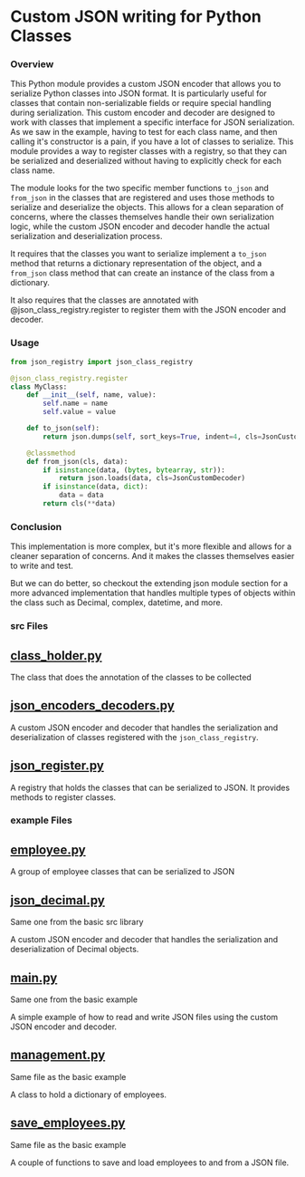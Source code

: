 # Custom JSON writing for Python Classes
### Overview
This Python module provides a custom JSON encoder that allows you to serialize Python classes into JSON format. It is
particularly useful for classes that contain non-serializable fields or require special handling during serialization.
This custom encoder and decoder are designed to work with classes that implement a specific interface for JSON
serialization. As we saw in the example, having to test for each class name, and then calling it's constructor is a
pain, if you have a lot of classes to serialize. This module provides a way to register classes with a registry, so that
they can be serialized and deserialized without having to explicitly check for each class name.

The module looks for the two specific member functions `to_json` and `from_json` in the classes that are registered and
uses those methods to serialize and deserialize the objects. This allows for a clean separation of concerns, where the
classes themselves handle their own serialization logic, while the custom JSON encoder and decoder handle the actual
serialization and deserialization process.

It requires that the classes you want to serialize implement a `to_json` method that returns a dictionary representation
of the object, and a `from_json` class method that can create an instance of the class from a dictionary.

It also requires that the classes are annotated with @json_class_registry.register to register them with the JSON 
encoder and decoder.

### Usage

```python
from json_registry import json_class_registry

@json_class_registry.register
class MyClass:
    def __init__(self, name, value):
        self.name = name
        self.value = value

    def to_json(self):
        return json.dumps(self, sort_keys=True, indent=4, cls=JsonCustomEncoder)

    @classmethod
    def from_json(cls, data):
        if isinstance(data, (bytes, bytearray, str)):
            return json.loads(data, cls=JsonCustomDecoder)
        if isinstance(data, dict):
            data = data
        return cls(**data)
```

### Conclusion
This implementation is more complex, but it's more flexible and allows for a cleaner separation of concerns. And it
makes the classes themselves easier to write and test.

But we can do better, so checkout the extending json module section for a more advanced implementation that handles
multiple types of objects within the class such as Decimal, complex, datetime, and more.


### src Files

## [class_holder.py](src/class_holder.py)
The class that does the annotation of the classes to be collected

## [json_encoders_decoders.py](src/json_encoders_decoders.py)
A custom JSON encoder and decoder that handles the serialization and deserialization of classes registered with the
`json_class_registry`.

## [json_register.py](src/json_register.py)
A registry that holds the classes that can be serialized to JSON. It provides methods to register classes.

### example Files

## [employee.py](example/employee.py)
A group of employee classes that can be serialized to JSON

## [json_decimal.py](../basic/src/json_decimal.py)
Same one from the basic src library

A custom JSON encoder and decoder that handles the serialization and deserialization of Decimal objects.

## [main.py](../basic/example/main.py)
Same one from the basic example

A simple example of how to read and write JSON files using the custom JSON encoder and decoder.

## [management.py](../basic/example/management.py)
Same file as the basic example

A class to hold a dictionary of employees.

## [save_employees.py](../basic/example/save_employees.py)
Same file as the basic example

A couple of functions to save and load employees to and from a JSON file.

